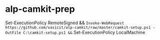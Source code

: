 # alp-camkit-prep

Set-ExecutionPolicy RemoteSigned && `
Invoke-WebRequest https://github.com/vasicit/alp-camkit/raw/master/camkit-setup.ps1 -OutFile C:\camkit-setup.ps1 && `
Set-ExecutionPolicy LocalMachine



